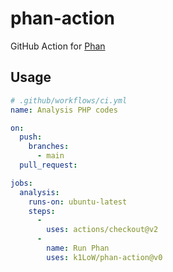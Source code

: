 # phan-action

GitHub Action for [Phan](https://github.com/phan/phan)

## Usage

``` yaml
# .github/workflows/ci.yml
name: Analysis PHP codes

on:
  push:
    branches:
      - main
  pull_request:

jobs:
  analysis:
    runs-on: ubuntu-latest
    steps:
      -
        uses: actions/checkout@v2
      -
        name: Run Phan
        uses: k1LoW/phan-action@v0
```

